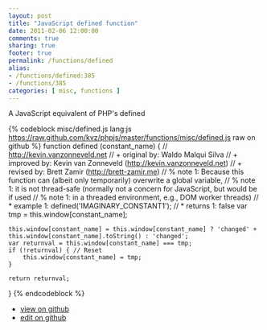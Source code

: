 ```yaml
---
layout: post
title: "JavaScript defined function"
date: 2011-02-06 12:00:00
comments: true
sharing: true
footer: true
permalink: /functions/defined
alias:
- /functions/defined:385
- /functions/385
categories: [ misc, functions ]
---
```

A JavaScript equivalent of PHP's defined
<!-- more -->
{% codeblock misc/defined.js lang:js https://raw.github.com/kvz/phpjs/master/functions/misc/defined.js raw on github %}
function defined (constant_name) {
    // http://kevin.vanzonneveld.net
    // +   original by: Waldo Malqui Silva
    // +   improved by: Kevin van Zonneveld (http://kevin.vanzonneveld.net)
    // +    revised by: Brett Zamir (http://brett-zamir.me)
    // %          note 1: Because this function can (albeit only temporarily) overwrite a global variable,
    // %          note 1: it is not thread-safe (normally not a concern for JavaScript, but would be if used
    // %          note 1: in a threaded environment, e.g., DOM worker threads)
    // *     example 1: defined('IMAGINARY_CONSTANT1');
    // *     returns 1: false
    var tmp = this.window[constant_name];

    this.window[constant_name] = this.window[constant_name] ? 'changed' + this.window[constant_name].toString() : 'changed';
    var returnval = this.window[constant_name] === tmp;
    if (!returnval) { // Reset
        this.window[constant_name] = tmp;
    }

    return returnval;
}
{% endcodeblock %}
<ul>
 <li><a href="https://github.com/kvz/phpjs/blob/master/functions/misc/defined.js">view on github</a></li>
 <li><a href="https://github.com/kvz/phpjs/edit/master/functions/misc/defined.js">edit on github</a></li>
</ul>
